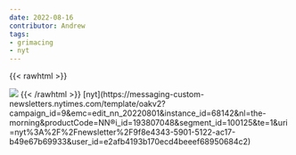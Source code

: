 ```yaml
---
date: 2022-08-16
contributor: Andrew
tags:
- grimacing
- nyt
---
```



{{< rawhtml >}}

  <img src="https://static01.nyt.com/images/2022/08/01/upshot/01morning-friends-chart/01morning-friends-chart-jumbo.png">
{{< /rawhtml >}}
[nyt](https://messaging-custom-newsletters.nytimes.com/template/oakv2?campaign_id=9&emc=edit_nn_20220801&instance_id=68142&nl=the-morning&productCode=NN&regi_id=193807048&segment_id=100125&te=1&uri=nyt%3A%2F%2Fnewsletter%2F9f8e4343-5901-5122-ac17-b49e67b69933&user_id=e2afb4193b170ecd4beeef68950684c2)



<!-- <img src="https://static01.nyt.com/images/2022/08/12/briefing/15-morning-stock-income-since-1947/oakImage-1660343760796-jumbo.png"> -->
